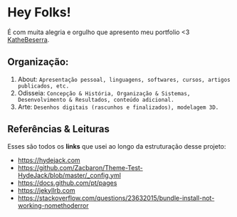# Hey Folks!

É com muita alegria e orgulho que apresento meu portfolio <3 [KatheBeserra](https://katheisabelle.github.io/).

## Organização:
1. About: `Apresentação pessoal, linguagens, softwares, cursos, artigos publicados, etc.`
2. Odisseia: `Concepção & História, Organização & Sistemas, Desenvolvimento & Resultados, conteúdo adicional.`
3. Arte: `Desenhos digitais (rascunhos e finalizados), modelagem 3D.`


## Referências & Leituras
Esses são todos os **links** que usei ao longo da estruturação desse projeto:
* https://hydejack.com
* https://github.com/Zacbaron/Theme-Test-HydeJack/blob/master/_config.yml
* https://docs.github.com/pt/pages
* https://jekyllrb.com
* https://stackoverflow.com/questions/23632015/bundle-install-not-working-nomethoderror




